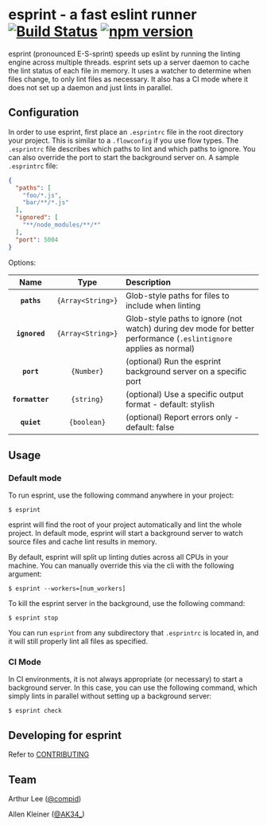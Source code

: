 # esprint - a fast eslint runner [![Build Status](https://img.shields.io/travis/pinterest/esprint/master.svg?style=flat)](https://travis-ci.org/pinterest/esprint) [![npm version](https://img.shields.io/npm/v/esprint.svg?style=flat)](https://www.npmjs.com/package/esprint)

esprint (pronounced E-S-sprint) speeds up eslint by running the linting engine across multiple threads.
esprint sets up a server daemon to cache the lint status of each file in memory. It uses a watcher to determine when files change, to only lint files as necessary. It also has a CI mode where it does not set up a daemon and just lints in parallel.

## Configuration

In order to use esprint, first place an `.esprintrc` file in the root directory your project. This is similar to a `.flowconfig` if you use flow types. The `.esprintrc` file describes which paths to lint and which paths to ignore. You can also override the port to start the background server on.
A sample `.esprintrc` file:

```json
{
  "paths": [
    "foo/*.js",
    "bar/**/*.js"
  ],
  "ignored": [
    "**/node_modules/**/*"
  ],
  "port": 5004
}
```

Options:

|Name|Type|Description|
|:--:|:--:|:----------|
|**`paths`**|`{Array<String>}`|Glob-style paths for files to include when linting|
|**`ignored`**|`{Array<String>}`|Glob-style paths to ignore (not watch) during dev mode for better performance (`.eslintignore` applies as normal)|
|**`port`**|`{Number}`|(optional) Run the esprint background server on a specific port|
|**`formatter`**|`{string}`|(optional) Use a specific output format - default: stylish|
|**`quiet`**|`{boolean}`|(optional) Report errors only - default: false|

## Usage

### Default mode

To run esprint, use the following command anywhere in your project:

```
$ esprint
```

esprint will find the root of your project automatically and lint the whole project. In default mode, esprint will start a background server to watch source files and cache lint results in memory.

By default, esprint will split up linting duties across all CPUs in your machine. You can manually override this via the cli with the following argument:

```
$ esprint --workers=[num_workers]
```

To kill the esprint server in the background, use the following command:

```
$ esprint stop
```

You can run `esprint` from any subdirectory that `.esprintrc` is located in, and it will still properly lint all files as specified.

### CI Mode

In CI environments, it is not always appropriate (or necessary) to start a background server. In this case, you can use the following command, which simply lints in parallel without setting up a background server:

```
$ esprint check
```

## Developing for esprint

Refer to [CONTRIBUTING](https://github.com/pinterest/esprint/blob/master/CONTRIBUTING.md)

## Team

Arthur Lee ([@compid](https://twitter.com/compid))

Allen Kleiner ([@AK34_](https://twitter.com/AK34_))
